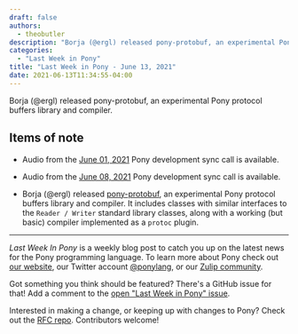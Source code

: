 ```yaml
---
draft: false
authors:
  - theobutler
description: "Borja (@ergl) released pony-protobuf, an experimental Pony protocol buffers library and compiler."
categories:
  - "Last Week in Pony"
title: "Last Week in Pony - June 13, 2021"
date: 2021-06-13T11:34:55-04:00
---
```


Borja (@ergl) released pony-protobuf, an experimental Pony protocol buffers library and compiler.
<!-- more -->

## Items of note

- Audio from the [June 01, 2021](https://sync-recordings.ponylang.io/r/2021-06-01.m4a) Pony development sync call is available.

- Audio from the [June 08, 2021](https://sync-recordings.ponylang.io/r/2021-06-08.m4a) Pony development sync call is available.

- Borja (@ergl) released [pony-protobuf](https://github.com/ergl/pony-protobuf), an experimental Pony protocol buffers library and compiler. It includes classes with similar interfaces to the `Reader / Writer` standard library classes, along with a working (but basic) compiler implemented as a `protoc` plugin.

---

_Last Week In Pony_ is a weekly blog post to catch you up on the latest news for the Pony programming language. To learn more about Pony check out [our website](https://ponylang.io), our Twitter account [@ponylang](https://twitter.com/ponylang), or our [Zulip community](https://ponylang.zulipchat.com).

Got something you think should be featured? There's a GitHub issue for that! Add a comment to the [open "Last Week in Pony" issue](https://github.com/ponylang/ponylang.github.io/issues?q=is%3Aissue+is%3Aopen+label%3Alast-week-in-pony).

Interested in making a change, or keeping up with changes to Pony? Check out the [RFC repo](https://github.com/ponylang/rfcs). Contributors welcome!
